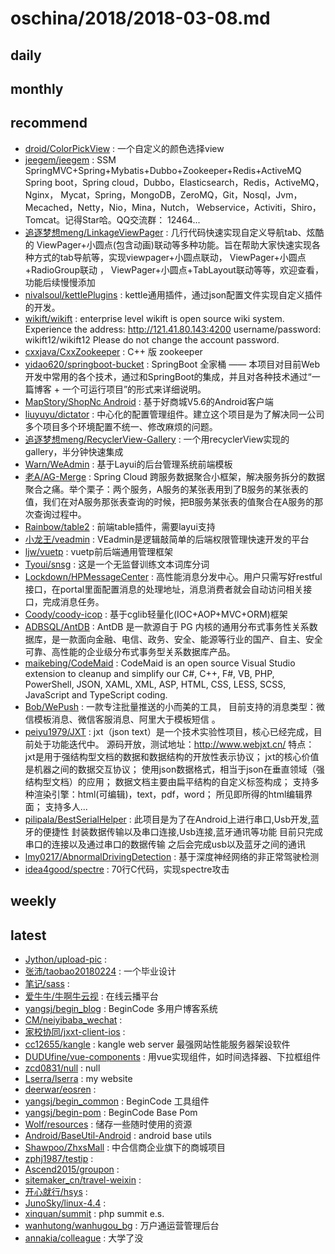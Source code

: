 # oschina/2018/2018-03-08.md



## daily



## monthly



## recommend

- [droid/ColorPickView](http://git.oschina.net/droidXZ/ColorPickView) : 一个自定义的颜色选择view
- [jeegem/jeegem](http://git.oschina.net/jeegem/jeegem) : SSM SpringMVC+Spring+Mybatis+Dubbo+Zookeeper+Redis+ActiveMQ Spring boot，Spring cloud，Dubbo，Elasticsearch，Redis，ActiveMQ，Nginx， Mycat，Spring，MongoDB，ZeroMQ，Git，Nosql，Jvm，Mecached，Netty，Nio，Mina，Nutch， Webservice，Activiti，Shiro，Tomcat。记得Star哈。QQ交流群： 12464...
- [追逐梦想meng/LinkageViewPager](http://git.oschina.net/mengpeng920223/LinkageViewPager) : 几行代码快速实现自定义导航tab、炫酷的 ViewPager+小圆点(包含动画)联动等多种功能。旨在帮助大家快速实现各种方式的tab导航等，实现viewpager+小圆点联动， ViewPager+小圆点+RadioGroup联动 ， ViewPager+小圆点+TabLayout联动等等，欢迎查看，功能后续慢慢添加
- [nivalsoul/kettlePlugins](http://git.oschina.net/nivalsoul/kettlePlugins) : kettle通用插件，通过json配置文件实现自定义插件的开发。
- [wikift/wikift](http://git.oschina.net/qianmoQ/wikift) : enterprise level wikift is open source wiki system. Experience the address: http://121.41.80.143:4200 username/password: wikift12/wikift12 Please do not change the account password.
- [cxxjava/CxxZookeeper](http://git.oschina.net/cxxjava/CxxZookeeper) : C++ 版 zookeeper
- [yidao620/springboot-bucket](http://git.oschina.net/yidao620/springboot-bucket) : SpringBoot 全家桶 —— 本项目对目前Web开发中常用的各个技术，通过和SpringBoot的集成，并且对各种技术通过“一篇博客 + 一个可运行项目”的形式来详细说明。
- [MapStory/ShopNc Android](http://git.oschina.net/MapStory/ShopNc-Android) : 基于好商城V5.6的Android客户端
- [liuyuyu/dictator](http://git.oschina.net/liuyuyu/dictator) : 中心化的配置管理组件。建立这个项目是为了解决同一公司多个项目多个环境配置不统一、修改麻烦的问题。
- [追逐梦想meng/RecyclerView-Gallery](http://git.oschina.net/mengpeng920223/RecyclerView-Gallery) : 一个用recyclerView实现的gallery，半分钟快速集成
- [Warn/WeAdmin](http://git.oschina.net/lovetime/WeAdmin) : 基于Layui的后台管理系统前端模板
- [老A/AG-Merge](http://git.oschina.net/geek_qi/AG-Merge) : Spring Cloud 跨服务数据聚合小框架，解决服务拆分的数据聚合之痛。举个栗子：两个服务，A服务的某张表用到了B服务的某张表的值，我们在对A服务那张表查询的时候，把B服务某张表的值聚合在A服务的那次查询过程中。
- [Rainbow/table2](http://git.oschina.net/Ray3390/table2) : 前端table插件，需要layui支持
- [小龙王/veadmin](http://git.oschina.net/haigle/veadmin) : VEadmin是逻辑敲简单的后端权限管理快速开发的平台
- [ljw/vuetp](http://git.oschina.net/qq342855144/vuetp) : vuetp前后端通用管理框架
- [Tyoui/snsg](http://git.oschina.net/tyoui/snsg) : 这是一个无监督训练文本词库分词
- [Lockdown/HPMessageCenter](http://git.oschina.net/dugukuangshao/HPMessageCenter) : 高性能消息分发中心。用户只需写好restful接口，在portal里面配置消息的处理地址，消息消费者就会自动访问相关接口，完成消息任务。
- [Coody/coody-icop](http://git.oschina.net/coodyer/coody-icop) : 基于cglib轻量化(IOC+AOP+MVC+ORM)框架
- [ADBSQL/AntDB](http://git.oschina.net/adbsql/antdb) : AntDB 是一款源自于 PG 内核的通用分布式事务性关系数据库，是一款面向金融、电信、政务、安全、能源等行业的国产、自主、安全可靠、高性能的企业级分布式事务型关系数据库产品。
- [maikebing/CodeMaid](http://git.oschina.net/maikebing/codemaid) : CodeMaid is an open source Visual Studio extension to cleanup and simplify our C#, C++, F#, VB, PHP, PowerShell, JSON, XAML, XML, ASP, HTML, CSS, LESS, SCSS, JavaScript and TypeScript coding.
- [Bob/WePush](http://git.oschina.net/zhoubochina/WePush) : 一款专注批量推送的小而美的工具， 目前支持的消息类型：微信模板消息、微信客服消息、阿里大于模板短信 。
- [peiyu1979/JXT](http://git.oschina.net/peiyu1979/JXT) : jxt（json text）是一个技术实验性项目，核心已经完成，目前处于功能迭代中。 源码开放，测试地址：http://www.webjxt.cn/ 特点： jxt是用于强结构型文档的数据和数据结构的开放性表示协议； jxt的核心价值是机器之间的数据交互协议； 使用json数据格式，相当于json在垂直领域（强结构型文档）的应用； 数据文档主要由扁平结构的自定义标签构成； 支持多种渲染引擎：html(可编辑)，text，pdf，word； 所见即所得的html编辑界面； 支持多人...
- [pilipala/BestSerialHelper](http://git.oschina.net/hejinjin/BestSerialHelper) : 此项目是为了在Android上进行串口,Usb开发,蓝牙的便捷性 封装数据传输以及串口连接,Usb连接,蓝牙通讯等功能 目前只完成串口的连接以及通过串口的数据传输 之后会完成usb以及蓝牙之间的通讯
- [lmy0217/AbnormalDrivingDetection](http://git.oschina.net/lmy0217/AbnormalDrivingDetection) : 基于深度神经网络的非正常驾驶检测
- [idea4good/spectre](http://git.oschina.net/idea4good/spectre) : 70行C代码，实现spectre攻击


## weekly



## latest

- [Jython/upload-pic](http://git.oschina.net/54json/upload-pic) : 
- [张沛/taobao20180224](http://git.oschina.net/zhang-pei/taobao20180224) : 一个毕业设计
- [笔记/sass](http://git.oschina.net/lblog/sass) : 
- [爱牛牛/牛啊牛云视](http://git.oschina.net/aniuniu/bulls_and_cows) : 在线云播平台
- [yangsj/begin_blog](http://git.oschina.net/yangsj/begin_blog) : BeginCode 多用户博客系统
- [CM/neiyibaba_wechat](http://git.oschina.net/cm_git/neiyibaba_wechat) : 
- [家校协同/jxxt-client-ios](http://git.oschina.net/jxxt/jxxt-client-ios) : 
- [cc12655/kangle](http://git.oschina.net/cc12655/kangle) : kangle web server 最强网站性能服务器架设软件
- [DUDUfine/vue-components](http://git.oschina.net/dudufine/vue-components) : 用vue实现组件，如时间选择器、下拉框组件
- [zcd0831/null](http://git.oschina.net/zcd0831/china_unicom_customer_relationship_management_system) : null
- [Lserra/lserra](http://git.oschina.net/lserra/lserra) : my website
- [deerwar/eosren](http://git.oschina.net/deerwar/eosren) : 
- [yangsj/begin_common](http://git.oschina.net/yangsj/begin_common) : BeginCode 工具组件
- [yangsj/begin-pom](http://git.oschina.net/yangsj/begin-pom) : BeginCode Base Pom
- [Wolf/resources](http://git.oschina.net/culat/resources) : 储存一些随时使用的资源
- [Android/BaseUtil-Android](http://git.oschina.net/cn_lyjuan/BaseUtil-Android) : android base utils
- [Shawpoo/ZhxsMall](http://git.oschina.net/Shawpoo/ZhxsMall) : 中合信商企业旗下的商城项目
- [zphj1987/testip](http://git.oschina.net/zphj1987/testip) : 
- [Ascend2015/groupon](http://git.oschina.net/Ascend2015/groupon) : 
- [sitemaker_cn/travel-weixin](http://git.oschina.net/sitemaker_cn/travel-weixin) : 
- [开心就行/hsys](http://git.oschina.net/KaiXinJiuXing/hsys) : 
- [JunoSky/linux-4.4](http://git.oschina.net/baidxi/linux-4.4) : 
- [xinquan/summit](http://git.oschina.net/xinquan/summit) : php summit e.s.
- [wanhutong/wanhugou_bg](http://git.oschina.net/wanhutong/wanhugou_bg) : 万户通运营管理后台
- [annakia/colleague](http://git.oschina.net/annakia/colleague) : 大学了没